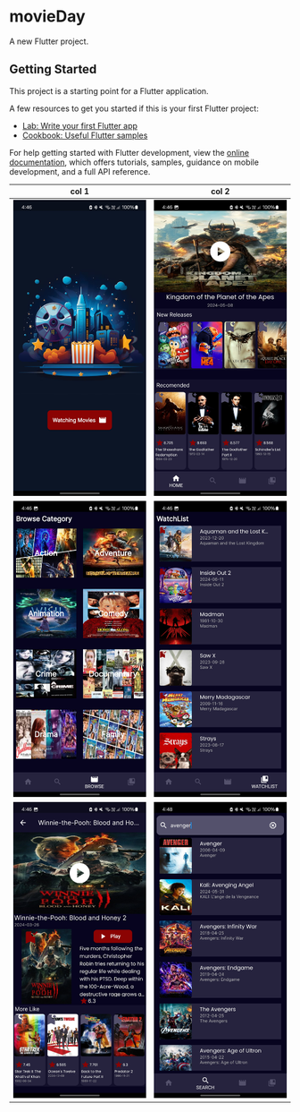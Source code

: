 # movieDay

A new Flutter project.

## Getting Started

This project is a starting point for a Flutter application.

A few resources to get you started if this is your first Flutter project:

- [Lab: Write your first Flutter app](https://docs.flutter.dev/get-started/codelab)
- [Cookbook: Useful Flutter samples](https://docs.flutter.dev/cookbook)

For help getting started with Flutter development, view the
[online documentation](https://docs.flutter.dev/), which offers tutorials,
samples, guidance on mobile development, and a full API reference.


| col 1      | col 2      |
|------------|-------------|
| ![screen1](assets/images/Screenshot_20240627_044602.jpg) |![screen2](assets/images/Screenshot_20240627_044618.jpg) |
|![screen3](assets/images/Screenshot_20240627_044623.jpg) | ![screen 4](assets/images/Screenshot_20240627_044626.jpg) |
|![screen 5](assets/images/Screenshot_20240627_044647.jpg)|![screen 6](assets/images/Screenshot_20240627_044832.jpg)|


